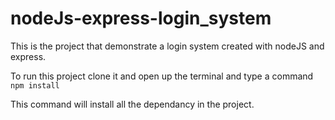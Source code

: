 # nodeJs-express-login_system

This is the project that demonstrate a login system created with nodeJS and express.

To run this project clone it and open up the terminal and type a command<br>
`npm install`

This command will install all the dependancy in the project.
